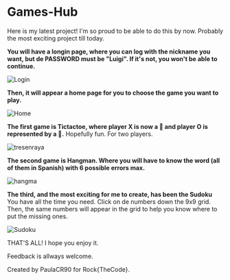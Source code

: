 # Games-Hub

Here is my latest project!
I'm so proud to be able to do this by now. Probably the most exciting project till today.

**You will have a longin page, where you can log with the nickname you want, but de PASSWORD must be "Luigi". If it's not, you won't be able to continue.**

![Login](https://github.com/PaulaCR90/Games-Hub/assets/129939920/69a749f9-eba8-4024-8ae7-082d50761c65)

**Then, it will appear a home page for you to choose the game you want to play.**

![Home](https://github.com/PaulaCR90/Games-Hub/assets/129939920/1807a3a2-80cc-42c4-9984-75175c2c5243)

**The first game is Tictactoe, where player X is now a 💩 and player O is represented by a 👻.**
Hopefully fun. For two players.

![tresenraya](https://github.com/PaulaCR90/Games-Hub/assets/129939920/bb058f68-5aed-4d2c-9333-ced61b8fb1a7)

**The second game is Hangman. Where you will have to know the word (all of them in Spanish) with 6 possible errors max.**

![hangma](https://github.com/PaulaCR90/Games-Hub/assets/129939920/46330a02-f650-45cf-bad7-6a44d13a7eea)

**The third, and the most exciting for me to create, has been the Sudoku**
You have all the time you need. 
Click on de numbers down the 9x9 grid.
Then, the same numbers will appear in the grid to help you know where to put the missing ones.

![Sudoku](https://github.com/PaulaCR90/Games-Hub/assets/129939920/0d124442-3894-4cdb-8947-3ece8c73847a)

THAT'S ALL!
I hope you enjoy it.

Feedback is allways welcome.

Created by PaulaCR90 for Rock{TheCode}.






